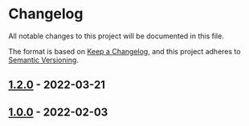 
# Changelog
All notable changes to this project will be documented in this file.

The format is based on [Keep a Changelog](https://keepachangelog.com/en/1.0.0/),
and this project adheres to [Semantic Versioning](https://semver.org/spec/v2.0.0.html).

## [1.2.0] - 2022-03-21

## [1.0.0] - 2022-02-03

[1.2.0]: https://github.com/ArtyomPurenok/DZ15/compare/1.1.0...1.2.0
[1.0.0]: https://github.com/ArtyomPurenok/DZ15/releases/tag/1.0.0
